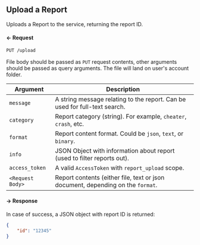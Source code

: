 ## Upload a Report

Uploads a Report to the service, returning the report ID.

#### ← Request

```rest
PUT /upload
```

File body should be passed as `PUT` request contents, other arguments should be passed
as query arguments. The file will land on user's account folder.

| Argument         | Description                        |
|------------------|------------------------------------|
| `message`        | A string message relating to the report. Can be used for full-text search. |
| `category`       | Report category (string). For example, `cheater`, `crash`, etc. |
| `format`         | Report content format. Could be `json`, `text`, or `binary`. |
| `info`           | JSON Object with information about report (used to filter reports out). |
| `access_token`   | A valid `AccessToken` with `report_upload` scope. |
| `<Request Body>` | Report contents (either file, text or json document, depending on the `format`. |

#### → Response

In case of success, a JSON object with report ID is returned:
```json
{
    "id": "12345"
}
```

